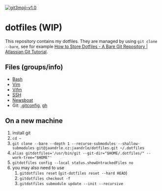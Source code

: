 [![git3moji–v1.0](https://img.shields.io/badge/git3moji–v1.0-%E2%9A%A1%EF%B8%8F%F0%9F%90%9B%F0%9F%93%BA%F0%9F%91%AE%F0%9F%94%A4-fffad8.svg?style=flat-square)](https://robinpokorny.github.io/git3moji/)

# dotfiles **(WIP)**
This repository contains my dotfiles. They are managed by using `git clone --bare`,
see for example [How to Store Dotfiles - A Bare Git Repository \| Atlassian Git Tutorial](https://www.atlassian.com/git/tutorials/dotfiles).

## Files (groups/info)
- [Bash](./.bash/README.md)
- [Vim](./.vim/README.md)
- [Vifm](./.config/vifm/README.md)
- [SSH](./.ssh/README.md)
- [Newsboat](./.newsboat/README.md)
- Git: [.gitconfig](./.gitconfig), [gh](./.config/gh/config.yml)

## On a new machine
1. install git
1. `cd ~`
1. `git clone --bare --depth 1 --recurse-submodules --shallow-submodules git@jaandrle.cz:jaandrle/dotfiles.git ~/.dotfiles`
1. `alias gitdotfiles='/usr/bin/git --git-dir="$HOME/.dotfiles/" --work-tree="$HOME"'`
1. `gitdotfiles config --local status.showUntrackedFiles no`
1. you may also need to use
	1. `gitdotfiles reset` (`git-dotfiles reset --hard HEAD`)
	1. `gitdotfiles checkout -f`
	1. `gitdotfiles submodule update --init --recursive`
